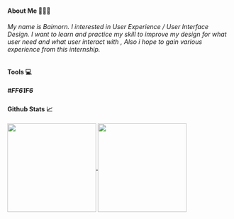 #### About Me 👩🏻‍💻
###### My name is Baimorn. I interested in User Experience / User Interface Design. I want to learn and practice my skill to improve my design for what user need and what user interact with , Also i hope to gain various experience from this internship.

#### Tools 💻
##### #FF61F6


#### Github Stats 📈
<a href="https://github.com/baimorn/github-readme-stats">
  <img height=200 align="center" src="https://github-readme-stats.vercel.app/api?username=baimorn" />
</a>
<a href="https://github.com/baimorn/convoychat">
  <img height=200 align="center" src="https://github-readme-stats.vercel.app/api/top-langs?username=baimorn&layout=compact&langs_count=8&card_width=320" />
</a>
